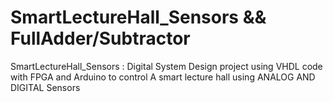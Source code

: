 # SmartLectureHall_Sensors && FullAdder/Subtractor
SmartLectureHall_Sensors : Digital System Design project using VHDL code with FPGA and Arduino  to control  A smart lecture hall using ANALOG AND DIGITAL Sensors
